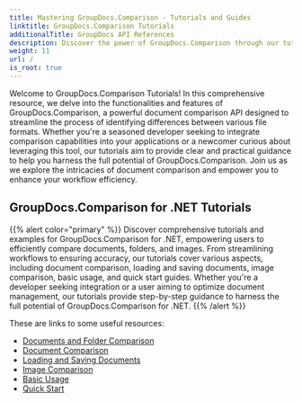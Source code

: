 ```yaml
---
title: Mastering GroupDocs.Comparison - Tutorials and Guides
linktitle: GroupDocs.Comparison Tutorials
additionalTitle: GroupDocs API References
description: Discover the power of GroupDocs.Comparison through our tutorials! Learn to integrate and utilize this API for efficient document comparison.
weight: 11
url: /
is_root: true
---
```


Welcome to GroupDocs.Comparison Tutorials! In this comprehensive resource, we delve into the functionalities and features of GroupDocs.Comparison, a powerful document comparison API designed to streamline the process of identifying differences between various file formats. Whether you're a seasoned developer seeking to integrate comparison capabilities into your applications or a newcomer curious about leveraging this tool, our tutorials aim to provide clear and practical guidance to help you harness the full potential of GroupDocs.Comparison. Join us as we explore the intricacies of document comparison and empower you to enhance your workflow efficiency.

## GroupDocs.Comparison for .NET Tutorials
{{% alert color="primary" %}}
Discover comprehensive tutorials and examples for GroupDocs.Comparison for .NET, empowering users to efficiently compare documents, folders, and images. From streamlining workflows to ensuring accuracy, our tutorials cover various aspects, including document comparison, loading and saving documents, image comparison, basic usage, and quick start guides. Whether you're a developer seeking integration or a user aiming to optimize document management, our tutorials provide step-by-step guidance to harness the full potential of GroupDocs.Comparison for .NET.
{{% /alert %}}

These are links to some useful resources:
 
- [Documents and Folder Comparison](./net/documents-and-folder-comparison/)
- [Document Comparison](./net/document-comparison/)
- [Loading and Saving Documents](./net/loading-and-saving-documents/)
- [Image Comparison](./net/image-comparison/)
- [Basic Usage](./net/basic-usage/)
- [Quick Start](./net/quick-start/)


